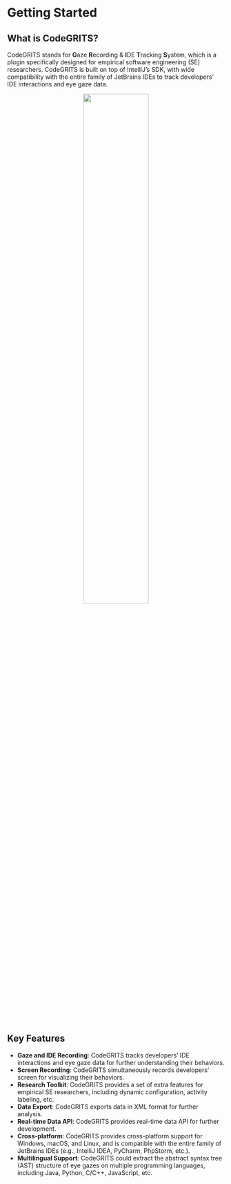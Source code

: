 # Getting Started

## What is CodeGRITS?

CodeGRITS stands for **G**aze **R**ecording & **I**DE **T**racking **S**ystem, which is a plugin specifically designed
for empirical software engineering (SE) researchers. CodeGRITS is built on top of IntelliJ’s SDK, with wide
compatibility with the entire family of JetBrains IDEs to track developers’ IDE interactions and eye gaze data.

<div style="text-align: center;">
    <img src="imgs/overview.png" style="width: 55%;">
</div>

## Key Features

- **Gaze and IDE Recording**: CodeGRITS tracks developers’ IDE interactions and eye gaze data for further understanding
  their behaviors.
- **Screen Recording**: CodeGRITS simultaneously records developers’ screen for visualizing their behaviors.
- **Research Toolkit**: CodeGRITS provides a set of extra features for empirical SE
  researchers, including dynamic configuration, activity labeling, etc.
- **Data Export**: CodeGRITS exports data in XML format for further analysis.
- **Real-time Data API**: CodeGRITS provides real-time data API for further
  development.
- **Cross-platform**: CodeGRITS provides cross-platform support for Windows, macOS,
  and Linux, and is compatible with the entire family of JetBrains IDEs (e.g., IntelliJ IDEA, PyCharm, PhpStorm, etc.).
- **Multilingual Support**: CodeGRITS could extract the abstract syntax tree (AST) structure of eye gazes on multiple
  programming languages, including Java, Python, C/C++, JavaScript, etc.
